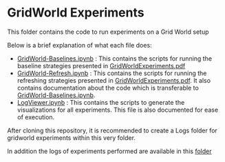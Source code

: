 # GridWorld Experiments
This folder contains the code to run experiments on a Grid World setup

Below is a brief explanation of what each file does:
* [GridWorld-Baselines.ipynb](GridWorld-Baselines.ipynb) : This contains the scripts for running the baseline strategies presented in [GridWorldExperiments.pdf](../Results/GridWorldExperiments.pdf)
* [GridWorld-Refresh.ipynb](GridWorld-Refresh.ipynb) : This contains the scripts for running the refreshing strategies presented in [GridWorldExperiments.pdf](../Results/GridWorldExperiments.pdf). It also contains documentation about the code which is transferable to [GridWorld-Baselines.ipynb](GridWorld-Baselines.ipynb).
* [LogViewer.ipynb](LogViewer.ipynb) : This contains the scripts to generate the visualizations for all experiments. This file is also documented for ease of execution.

After cloning this repository, it is recommended to create a Logs folder for gridworld experiments within this very folder.

In addition the logs of experiments performed are available in this [folder](https://drive.google.com/drive/folders/1N8T9WM5JdxE9D-l5UZZw6_KLUDHO5Dr1?usp=sharing)

